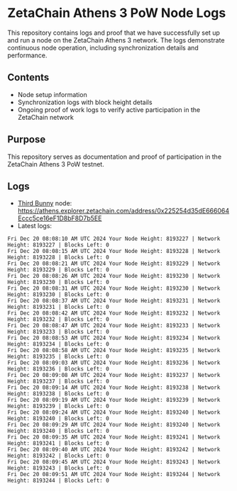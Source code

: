 # ZetaChain Athens 3 PoW Node Logs
This repository contains logs and proof that we have successfully set up and run a node on the ZetaChain Athens 3 network. The logs demonstrate continuous node operation, including synchronization details and performance.

## Contents
- Node setup information
- Synchronization logs with block height details
- Ongoing proof of work logs to verify active participation in the ZetaChain network

## Purpose
This repository serves as documentation and proof of participation in the ZetaChain Athens 3 PoW testnet.

## Logs

- [Third Bunny](https://thirdbunny.xyz/) node: https://athens.explorer.zetachain.com/address/0x225254d35dE666064Eccc5ce16eF1D8bF8D7b5EE
- Latest logs:
```
Fri Dec 20 08:08:10 AM UTC 2024 Your Node Height: 8193227 | Network Height: 8193227 | Blocks Left: 0
Fri Dec 20 08:08:15 AM UTC 2024 Your Node Height: 8193228 | Network Height: 8193228 | Blocks Left: 0
Fri Dec 20 08:08:21 AM UTC 2024 Your Node Height: 8193229 | Network Height: 8193229 | Blocks Left: 0
Fri Dec 20 08:08:26 AM UTC 2024 Your Node Height: 8193230 | Network Height: 8193230 | Blocks Left: 0
Fri Dec 20 08:08:31 AM UTC 2024 Your Node Height: 8193230 | Network Height: 8193230 | Blocks Left: 0
Fri Dec 20 08:08:37 AM UTC 2024 Your Node Height: 8193231 | Network Height: 8193231 | Blocks Left: 0
Fri Dec 20 08:08:42 AM UTC 2024 Your Node Height: 8193232 | Network Height: 8193232 | Blocks Left: 0
Fri Dec 20 08:08:47 AM UTC 2024 Your Node Height: 8193233 | Network Height: 8193233 | Blocks Left: 0
Fri Dec 20 08:08:53 AM UTC 2024 Your Node Height: 8193234 | Network Height: 8193234 | Blocks Left: 0
Fri Dec 20 08:08:58 AM UTC 2024 Your Node Height: 8193235 | Network Height: 8193235 | Blocks Left: 0
Fri Dec 20 08:09:03 AM UTC 2024 Your Node Height: 8193236 | Network Height: 8193236 | Blocks Left: 0
Fri Dec 20 08:09:08 AM UTC 2024 Your Node Height: 8193237 | Network Height: 8193237 | Blocks Left: 0
Fri Dec 20 08:09:14 AM UTC 2024 Your Node Height: 8193238 | Network Height: 8193238 | Blocks Left: 0
Fri Dec 20 08:09:19 AM UTC 2024 Your Node Height: 8193239 | Network Height: 8193239 | Blocks Left: 0
Fri Dec 20 08:09:24 AM UTC 2024 Your Node Height: 8193240 | Network Height: 8193240 | Blocks Left: 0
Fri Dec 20 08:09:29 AM UTC 2024 Your Node Height: 8193240 | Network Height: 8193240 | Blocks Left: 0
Fri Dec 20 08:09:35 AM UTC 2024 Your Node Height: 8193241 | Network Height: 8193241 | Blocks Left: 0
Fri Dec 20 08:09:40 AM UTC 2024 Your Node Height: 8193242 | Network Height: 8193242 | Blocks Left: 0
Fri Dec 20 08:09:45 AM UTC 2024 Your Node Height: 8193243 | Network Height: 8193243 | Blocks Left: 0
Fri Dec 20 08:09:51 AM UTC 2024 Your Node Height: 8193244 | Network Height: 8193244 | Blocks Left: 0
```
